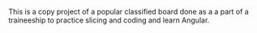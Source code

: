 This is a copy project of a popular classified board done as a a part of a traineeship to practice slicing and coding and learn Angular. 

